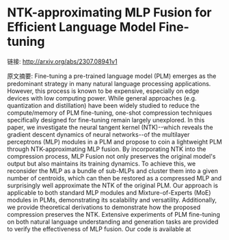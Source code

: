 # NTK-approximating MLP Fusion for Efficient Language Model Fine-tuning

链接: http://arxiv.org/abs/2307.08941v1

原文摘要:
Fine-tuning a pre-trained language model (PLM) emerges as the predominant
strategy in many natural language processing applications. However, this
process is known to be expensive, especially on edge devices with low computing
power. While general approaches (e.g. quantization and distillation) have been
widely studied to reduce the compute/memory of PLM fine-tuning, one-shot
compression techniques specifically designed for fine-tuning remain largely
unexplored. In this paper, we investigate the neural tangent kernel
(NTK)--which reveals the gradient descent dynamics of neural networks--of the
multilayer perceptrons (MLP) modules in a PLM and propose to coin a lightweight
PLM through NTK-approximating MLP fusion. By incorporating NTK into the
compression process, MLP Fusion not only preserves the original model's output
but also maintains its training dynamics. To achieve this, we reconsider the
MLP as a bundle of sub-MLPs and cluster them into a given number of centroids,
which can then be restored as a compressed MLP and surprisingly well
approximate the NTK of the original PLM. Our approach is applicable to both
standard MLP modules and Mixture-of-Experts (MoE) modules in PLMs,
demonstrating its scalability and versatility. Additionally, we provide
theoretical derivations to demonstrate how the proposed compression preserves
the NTK. Extensive experiments of PLM fine-tuning on both natural language
understanding and generation tasks are provided to verify the effectiveness of
MLP fusion. Our code is available at 